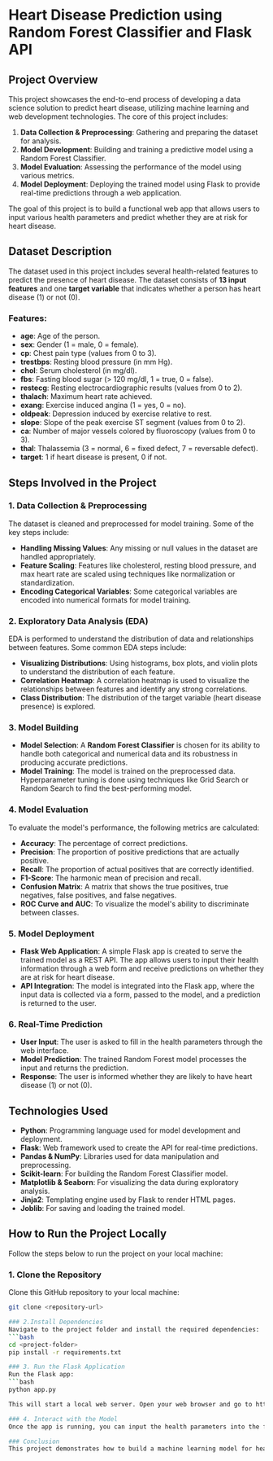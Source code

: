 # Heart Disease Prediction using Random Forest Classifier and Flask API

## Project Overview

This project showcases the end-to-end process of developing a data science solution to predict heart disease, utilizing machine learning and web development technologies. The core of this project includes:

1. **Data Collection & Preprocessing**: Gathering and preparing the dataset for analysis.
2. **Model Development**: Building and training a predictive model using a Random Forest Classifier.
3. **Model Evaluation**: Assessing the performance of the model using various metrics.
4. **Model Deployment**: Deploying the trained model using Flask to provide real-time predictions through a web application.

The goal of this project is to build a functional web app that allows users to input various health parameters and predict whether they are at risk for heart disease.

## Dataset Description

The dataset used in this project includes several health-related features to predict the presence of heart disease. The dataset consists of **13 input features** and one **target variable** that indicates whether a person has heart disease (1) or not (0).

### Features:

- **age**: Age of the person.
- **sex**: Gender (1 = male, 0 = female).
- **cp**: Chest pain type (values from 0 to 3).
- **trestbps**: Resting blood pressure (in mm Hg).
- **chol**: Serum cholesterol (in mg/dl).
- **fbs**: Fasting blood sugar (> 120 mg/dl, 1 = true, 0 = false).
- **restecg**: Resting electrocardiographic results (values from 0 to 2).
- **thalach**: Maximum heart rate achieved.
- **exang**: Exercise induced angina (1 = yes, 0 = no).
- **oldpeak**: Depression induced by exercise relative to rest.
- **slope**: Slope of the peak exercise ST segment (values from 0 to 2).
- **ca**: Number of major vessels colored by fluoroscopy (values from 0 to 3).
- **thal**: Thalassemia (3 = normal, 6 = fixed defect, 7 = reversable defect).
- **target**: 1 if heart disease is present, 0 if not.

## Steps Involved in the Project

### 1. Data Collection & Preprocessing

The dataset is cleaned and preprocessed for model training. Some of the key steps include:
- **Handling Missing Values**: Any missing or null values in the dataset are handled appropriately.
- **Feature Scaling**: Features like cholesterol, resting blood pressure, and max heart rate are scaled using techniques like normalization or standardization.
- **Encoding Categorical Variables**: Some categorical variables are encoded into numerical formats for model training.

### 2. Exploratory Data Analysis (EDA)

EDA is performed to understand the distribution of data and relationships between features. Some common EDA steps include:
- **Visualizing Distributions**: Using histograms, box plots, and violin plots to understand the distribution of each feature.
- **Correlation Heatmap**: A correlation heatmap is used to visualize the relationships between features and identify any strong correlations.
- **Class Distribution**: The distribution of the target variable (heart disease presence) is explored.

### 3. Model Building

- **Model Selection**: A **Random Forest Classifier** is chosen for its ability to handle both categorical and numerical data and its robustness in producing accurate predictions.
- **Model Training**: The model is trained on the preprocessed data. Hyperparameter tuning is done using techniques like Grid Search or Random Search to find the best-performing model.
  
### 4. Model Evaluation

To evaluate the model's performance, the following metrics are calculated:
- **Accuracy**: The percentage of correct predictions.
- **Precision**: The proportion of positive predictions that are actually positive.
- **Recall**: The proportion of actual positives that are correctly identified.
- **F1-Score**: The harmonic mean of precision and recall.
- **Confusion Matrix**: A matrix that shows the true positives, true negatives, false positives, and false negatives.
- **ROC Curve and AUC**: To visualize the model's ability to discriminate between classes.

### 5. Model Deployment

- **Flask Web Application**: A simple Flask app is created to serve the trained model as a REST API. The app allows users to input their health information through a web form and receive predictions on whether they are at risk for heart disease.
- **API Integration**: The model is integrated into the Flask app, where the input data is collected via a form, passed to the model, and a prediction is returned to the user.

### 6. Real-Time Prediction

- **User Input**: The user is asked to fill in the health parameters through the web interface.
- **Model Prediction**: The trained Random Forest model processes the input and returns the prediction.
- **Response**: The user is informed whether they are likely to have heart disease (1) or not (0).

## Technologies Used

- **Python**: Programming language used for model development and deployment.
- **Flask**: Web framework used to create the API for real-time predictions.
- **Pandas & NumPy**: Libraries used for data manipulation and preprocessing.
- **Scikit-learn**: For building the Random Forest Classifier model.
- **Matplotlib & Seaborn**: For visualizing the data during exploratory analysis.
- **Jinja2**: Templating engine used by Flask to render HTML pages.
- **Joblib**: For saving and loading the trained model.

## How to Run the Project Locally

Follow the steps below to run the project on your local machine:

### 1. Clone the Repository
Clone this GitHub repository to your local machine:
```bash
git clone <repository-url>

### 2.Install Dependencies
Navigate to the project folder and install the required dependencies:
```bash
cd <project-folder>
pip install -r requirements.txt

### 3. Run the Flask Application
Run the Flask app:
```bash
python app.py

This will start a local web server. Open your web browser and go to http://127.0.0.1:5000 to see the app in action.

### 4. Interact with the Model
Once the app is running, you can input the health parameters into the form and submit it to receive predictions.

### Conclusion
This project demonstrates how to build a machine learning model for heart disease prediction and deploy it using Flask. The Random Forest model provides a solid foundation for making predictions based on user inputs. By deploying the model as a web application, it is made accessible to anyone who wants to check their risk for heart disease based on the given parameters.
